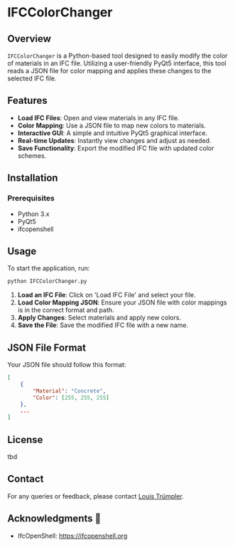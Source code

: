 # IFCColorChanger

## Overview
`IFCColorChanger` is a Python-based tool designed to easily modify the color of materials in an IFC file. Utilizing a user-friendly PyQt5 interface, this tool reads a JSON file for color mapping and applies these changes to the selected IFC file.

## Features
- **Load IFC Files**: Open and view materials in any IFC file.
- **Color Mapping**: Use a JSON file to map new colors to materials.
- **Interactive GUI**: A simple and intuitive PyQt5 graphical interface.
- **Real-time Updates**: Instantly view changes and adjust as needed.
- **Save Functionality**: Export the modified IFC file with updated color schemes.

## Installation

### Prerequisites
- Python 3.x
- PyQt5
- ifcopenshell

## Usage
To start the application, run:
```bash
python IFCColorChanger.py
```

1. **Load an IFC File**: Click on 'Load IFC File' and select your file.
2. **Load Color Mapping JSON**: Ensure your JSON file with color mappings is in the correct format and path.
3. **Apply Changes**: Select materials and apply new colors.
4. **Save the File**: Save the modified IFC file with a new name.

## JSON File Format
Your JSON file should follow this format:
```json
[
    {
        "Material": "Concrete",
        "Color": [255, 255, 255]
    },
    ...
]
```

## License
tbd

## Contact
For any queries or feedback, please contact [Louis Trümpler](mailto:louis@ltplus.com).

## Acknowledgments 👏

- IfcOpenShell: https://ifcopenshell.org